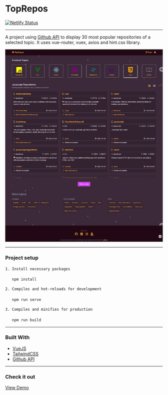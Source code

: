 # TopRepos

[![Netlify Status](https://api.netlify.com/api/v1/badges/13842e2c-56f8-4d3b-938d-615d107eb764/deploy-status)](https://app.netlify.com/sites/frontend-repos/deploys)

---

A project using [Github API](https://docs.github.com/en/free-pro-team@latest/rest) to display 30 most popular repositories of a selected topic. It uses vue-router, vuex, axios and hint.css library.

![TopRepos Homepage](src/assets/toprepos.png "TopRepos Homepage")

---

### Project setup

```bash
1. Install necessary packages

   npm install
```

```bash
2. Compiles and hot-reloads for development

   npm run serve
```

```bash
3. Compiles and minifies for production

   npm run build
```

---

### Built With

* [VueJS](https://vuejs.org/)
* [TailwindCSS](https://tailwindcss.com/)
* [Github API](https://docs.github.com/en/free-pro-team@latest/rest)

---

### Check it out
[View Demo](https://frontend-repos.netlify.app/)